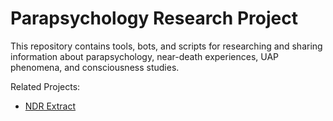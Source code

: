 # Parapsychology Research Project

This repository contains tools, bots, and scripts for researching and sharing information about parapsychology, near-death experiences, UAP phenomena, and consciousness studies.

Related Projects:
- [NDR Extract](https://github.com/youruser/ndr-extract)
